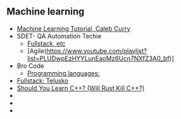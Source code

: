 #

## Machine learning

- [Machine Learning Tutorial, Caleb Curry](https://www.youtube.com/playlist?list=PL_c9BZzLwBRIPaKlO5huuWQdcM3iYqF2w)
- SDET- QA Automation Techie
  - [Fullstack, etc](https://www.youtube.com/@sdetpavan/videos)
  - [Agile(https://www.youtube.com/playlist?list=PLUDwpEzHYYLunEaoMz6Ucn7NXfZ3A0_bf)]
- Bro Code
  - [Programming languages: ](https://www.youtube.com/@BroCodez/playlists)
- [Fullstack: Telusko](https://www.youtube.com/@Telusko/playlists)
- [Should You Learn C++? (Will Rust Kill C++?)](https://youtu.be/_F4ZB0tiqsE)
- []()
- []()
- []()
